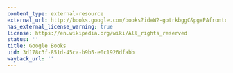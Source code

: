 ```yaml
---
content_type: external-resource
external_url: http://books.google.com/books?id=W2-gotrkbggC&pg=PAfrontcover
has_external_license_warning: true
license: https://en.wikipedia.org/wiki/All_rights_reserved
status: ''
title: Google Books
uid: 3d178c3f-851d-45ca-b9b5-e0c1926dfabb
wayback_url: ''
---
```

